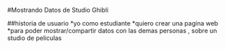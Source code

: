 #Mostrando Datos de Studio Ghibli 

##historia de usuario
*yo como estudiante
    *quiero crear una pagina web 
*para poder mostrar/compartir datos con las demas personas , sobre un studio de peliculas